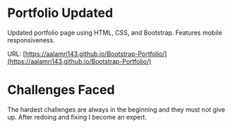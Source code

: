 # Portfolio Updated
Updated portfolio page using HTML, CSS, and Bootstrap. Features mobile responsiveness.

URL: [https://aalamri143.github.io/Bootstrap-Portfolio/](https://aalamri143.github.io/Bootstrap-Portfolio/)


# Challenges Faced
The hardest challenges are always in the beginning and they must not give up. After redoing and fixing I become an expert.
